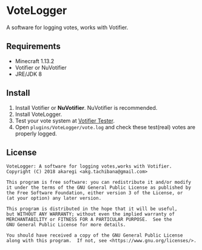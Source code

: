# VoteLogger

A software for logging votes, works with Votifier.

## Requirements

* Minecraft 1.13.2
* Votifier or NuVotifier
* JRE/JDK 8

## Install

1. Install Votifier or **NuVotifier**. NuVotifier is recommended.
1. Install VoteLogger.
1. Test your vote system at [Votifier Tester](https://mctools.org/votifier-tester).
1. Open `plugins/VoteLogger/vote.log` and check these test(real) votes are properly logged.

## License

```text
VoteLogger: A software for logging votes,works with Votifier.
Copyright (C) 2018 akaregi <akg.tachibana@gmail.com>

This program is free software: you can redistribute it and/or modify
it under the terms of the GNU General Public License as published by
the Free Software Foundation, either version 3 of the License, or
(at your option) any later version.

This program is distributed in the hope that it will be useful,
but WITHOUT ANY WARRANTY; without even the implied warranty of
MERCHANTABILITY or FITNESS FOR A PARTICULAR PURPOSE.  See the
GNU General Public License for more details.

You should have received a copy of the GNU General Public License
along with this program.  If not, see <https://www.gnu.org/licenses/>.
 ```
